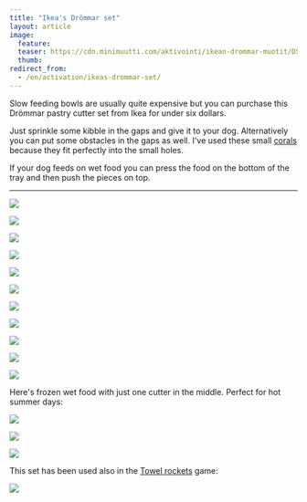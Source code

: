 ```yaml
---
title: "Ikea's Drömmar set"
layout: article
image:
  feature:
  teaser: https://cdn.minimuutti.com/aktivointi/ikean-drommar-muotit/DS16238-245px.jpg
  thumb:
redirect_from:
  - /en/activation/ikeas-drommar-set/
---
```


Slow feeding bowls are usually quite expensive but you can purchase this Drömmar pastry cutter set from Ikea for under six dollars.

Just sprinkle some kibble in the gaps and give it to your dog. Alternatively you can put some obstacles in the gaps as well. I've used these small [corals](/en/brain-games/corals/) because they fit perfectly into the small holes.

If your dog feeds on wet food you can press the food on the bottom of the tray and then push the pieces on top.

---

![](https://cdn.minimuutti.com/aktivointi/ikean-drommar-muotit/DS16145-800px.jpg)

![](https://cdn.minimuutti.com/aktivointi/ikean-drommar-muotit/DS16153-800px.jpg)

![](https://cdn.minimuutti.com/aktivointi/ikean-drommar-muotit/DS16174-800px.jpg)

![](https://cdn.minimuutti.com/aktivointi/ikean-drommar-muotit/DS16199-800px.jpg)

![](https://cdn.minimuutti.com/aktivointi/ikean-drommar-muotit/DS16228-800px.jpg)

![](https://cdn.minimuutti.com/aktivointi/ikean-drommar-muotit/DS16238-800px.jpg)

![](https://cdn.minimuutti.com/aktivointi/ikean-drommar-muotit/DS16239-800px.jpg)

![](https://cdn.minimuutti.com/aktivointi/ikean-drommar-muotit/DS16258-800px.jpg)

![](https://cdn.minimuutti.com/aktivointi/ikean-drommar-muotit/DS16263-800px.jpg)

![](https://cdn.minimuutti.com/aktivointi/ajanvietetta-toipilaalle/DS37739-800px.jpg)

![](https://cdn.minimuutti.com/aktivointi/ajanvietetta-toipilaalle/DS37744-800px.jpg)

Here's frozen wet food with just one cutter in the middle. Perfect for hot summer days:

![](https://cdn.minimuutti.com/aktivointi/ikean-drommar-muotit/DS60168-800px.jpg)

![](https://cdn.minimuutti.com/aktivointi/ikean-drommar-muotit/DS60181-800px.jpg)

![](https://cdn.minimuutti.com/aktivointi/ikean-drommar-muotit/DS60937-800px.jpg)

This set has been used also in the [Towel rockets](/en/brain-games/towel-rockets/) game:

[![](https://cdn.minimuutti.com/aktivointi/pyyheraketit/DS41785-800px.jpg)](/en/brain-games/towel-rockets/)
